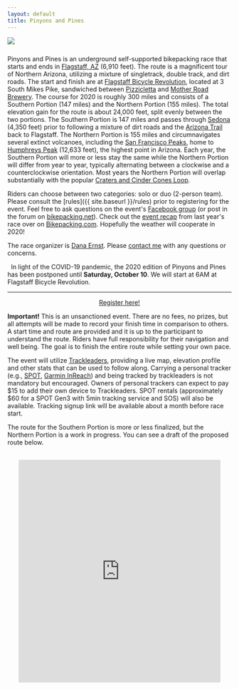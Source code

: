 ```yaml
---
layout: default
title: Pinyons and Pines
---
```


<img src="{{ site.baseurl }}/images/LockettMeadow.jpg" class="img-responsive img-rounded" img style="margin-bottom: 10px" />

Pinyons and Pines is an underground self-supported bikepacking race that starts and ends in [Flagstaff, AZ](https://en.wikipedia.org/wiki/Flagstaff,_Arizona) (6,910 feet). The route is a magnificent tour of Northern Arizona, utilizing a mixture of singletrack, double track, and dirt roads.  The start and finish are at [Flagstaff Bicycle Revolution](http://flagbikerev.com), located at 3 South Mikes Pike, sandwiched between [Pizzicletta](http://www.pizzicletta.com) and [Mother Road Brewery](https://www.motherroadbeer.com). The course for 2020 is roughly 300 miles and consists of a Southern Portion (147 miles) and the Northern Portion (155 miles). The total elevation gain for the route is about 24,000 feet, split evenly between the two portions. The Southern Portion is 147 miles and passes through [Sedona](https://en.wikipedia.org/wiki/Sedona,_Arizona) (4,350 feet) prior to following a mixture of dirt roads and the [Arizona Trail](https://aztrail.org) back to Flagstaff.  The Northern Portion is 155 miles and circumnavigates several extinct volcanoes, including the [San Francisco Peaks](https://en.wikipedia.org/wiki/San_Francisco_Peaks), home to [Humphreys Peak](https://en.wikipedia.org/wiki/Humphreys_Peak) (12,633 feet), the highest point in Arizona. Each year, the Southern Portion will more or less stay the same while the Northern Portion will differ from year to year, typically alternating between a clockwise and a counterclockwise orientation. Most years the Northern Portion will overlap substantially with the popular [Craters and Cinder Cones Loop](https://www.bikepackingroots.org/craters-and-cinder-cones.html).

Riders can choose between two categories: solo or duo (2-person team). Please consult the [rules]({{ site.baseurl }}/rules) prior to registering for the event. Feel free to ask questions on the event's [Facebook group](https://www.facebook.com/groups/PinyonsAndPines/) (or post in the forum on [bikepacking.net](http://bikepacking.net)).  Check out the [event recap](https://bikepacking.com/news/2019-pinyons-pines-event-recap/) from last year's race over on [Bikepacking.com](http://bikepacking.com).  Hopefully the weather will cooperate in 2020!

The race organizer is [Dana Ernst](http://danaernst.com). Please [contact me](mailto:ernst.tribe@gmail.com) with any questions or concerns.

<div class="row">
<div class="col-md-2 col-lg-2">
</div>
<div class="col-xs-12 col-sm-12 col-md-8 col-lg-8">
<div class="alert alert-info" role="alert">
<i class="fas fa-bicycle fa-lg"></i>&nbsp; In light of the COVID-19 pandemic, the 2020 edition of Pinyons and Pines has been postponed until <strong>Saturday, October 10</strong>. We will start at 6AM at Flagstaff Bicycle Revolution.

<hr>
<center>
<a href="https://docs.google.com/forms/d/e/1FAIpQLSfTzutd3EjbA8s4sA0qCgnYIQwHvNM1M8ZJCN6j867e3ypTyA/viewform" class="alert-link" target="_blank">Register here!</a>
</center>

<!--
<hr>
<center>
<a href="https://form.jotform.com/trackleaders/pinyonspines19" class="alert-link" target="_blank">Trackleaders sign-up and SPOT rental</a>
</center>
-->

</div>
</div>
<div class="col-md-2 col-lg-2"></div>
</div>

<strong>Important!</strong> This is an unsanctioned event. There are no fees, no prizes, but all attempts will be made to record your finish time in comparison to others. A start time and route are provided and it is up to the participant to understand the route. Riders have full responsibility for their navigation and well being. The goal is to finish the entire route while setting your own pace.

The event will utilize [Trackleaders](http://trackleaders.com), providing a live map, elevation profile and other stats that can be used to follow along. Carrying a personal tracker (e.g., [SPOT](https://www.findmespot.com/en/), [Garmin InReach](https://explore.garmin.com/en-US/inreach/)) and being tracked by trackleaders is not mandatory but encouraged. Owners of personal trackers can expect to pay $15 to add their own device to Trackleaders. SPOT rentals (approximately $60 for a SPOT Gen3 with 5min tracking service and SOS) will also be available. Tracking signup link will be available about a month before race start.

The route for the Southern Portion is more or less finalized, but the Northern Portion is a work in progress.  You can see a draft of the proposed route below.

<br>

<center>
<iframe src="https://ridewithgps.com/embeds?type=route&id=31949839&sampleGraph=true" style="width: 1px; min-width: 90%; height: 500px; border: none;" scrolling="no"></iframe>
</center>

<br>
